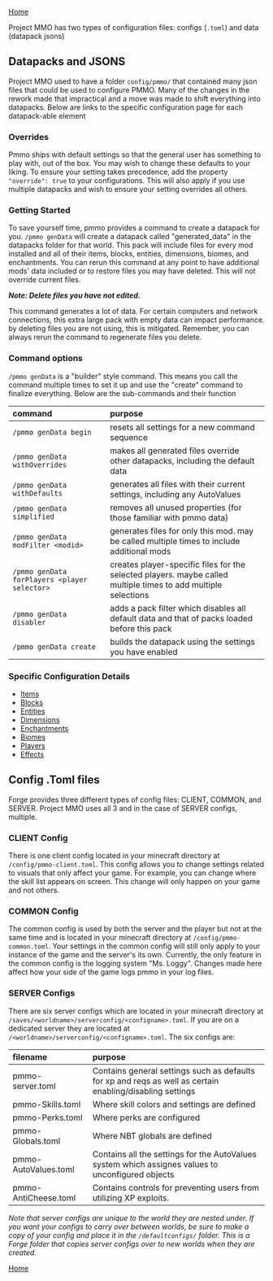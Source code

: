 [Home](../home.md)

Project MMO has two types of configuration files: configs (`.toml`) and data (datapack jsons)

## Datapacks and JSONS
Project MMO used to have a folder `config/pmmo/` that contained many json files that could be used to configure PMMO.  Many of the changes in the rework made that impractical and a move was made to shift everything into datapacks.  Below are links to the specific configuration page for each datapack-able element

### Overrides
Pmmo ships with default settings so that the general user has something to play with, out of the box.  You may wish to change these defaults to your liking.  To ensure your setting takes precedence, add the property `"override": true` to your configurations.  This will also apply if you use multiple datapacks and wish to ensure your setting overrides all others.

### Getting Started
To save yourself time, pmmo provides a command to create a datapack for you.  `/pmmo genData` will create a datapack called "generated_data" in the datapacks folder for that world.  This pack will include files for every mod installed and all of their items, blocks, entities, dimensions, biomes, and enchantments.  You can rerun this command at any point to have additional mods' data included or to restore files you may have deleted.  This will not override current files.

***Note: Delete files you have not edited.***

This command generates a lot of data.  For certain computers and network connections, this extra large pack with empty data can impact performance.  by deleting files you are not using, this is mitigated.  Remember, you can always rerun the command to regenerate files you delete.

### Command options
`/pmmo genData` is a "builder" style command.  This means you call the command multiple times to set it up and use the "create" command to finalize everything.  Below are the sub-commands and their function

|command| purpose                                                                                                        |
|:---|:---------------------------------------------------------------------------------------------------------------|
|`/pmmo genData begin`| resets all settings for a new command sequence                                                                 |
|`/pmmo genData withOverrides`| makes all generated files override other datapacks, including the default data                                 |
|`/pmmo genData withDefaults`| generates all files with their current settings, including any AutoValues                                      |
|`/pmmo genData simplified`| removes all unused properties (for those familiar with pmmo data)                                              |
|`/pmmo genData modFilter <modid>`| generates files for only this mod.  may be called multiple times to include additional mods                    |
|`/pmmo genData forPlayers <player selector>`| creates player-specific files for the selected players. maybe called multiple times to add multiple selections |
|`/pmmo genData disabler`| adds a pack filter which disables all default data and that of packs loaded before this pack                   |
|`/pmmo genData create`| builds the datapack using the settings you have enabled                                                        |

### Specific Configuration Details
- [Items](items.md)
- [Blocks](blocks.md)
- [Entities](entities.md)
- [Dimensions](dimensions.md)
- [Enchantments](enchantments.md)
- [Biomes](biomes.md)
- [Players](players.md)
- [Effects](effects.md)

## Config .Toml files
Forge provides three different types of config files: CLIENT, COMMON, and SERVER.  Project MMO uses all 3 and in the case of SERVER configs, multiple.

### CLIENT Config
There is one client config located in your minecraft directory at `/config/pmmo-client.toml`.  This config allows you to change settings related to visuals that only affect your game.  For example, you can change where the skill list appears on screen.  This change will only happen on your game and not others.

### COMMON Config
The common config is used by both the server and the player but not at the same time and is located in your minecraft directory at `/config/pmmo-common.toml`.  Your settings in the common config will still only apply to your instance of the game and the server's its own.  Currently, the only feature in the common config is the logging system "Ms. Loggy".  Changes made here affect how your side of the game logs pmmo in your log files.

### SERVER Configs
There are six server configs which are located in your minecraft directory at `/saves/<worldname>/serverconfig/<configname>.toml`.  If you are on a dedicated server they are located at `/<worldname>/serverconfig/<configname>.toml`.  The six configs are:

|filename| purpose                                                                                                   |
|:---|:----------------------------------------------------------------------------------------------------------|
|pmmo-server.toml| Contains general settings such as defaults for xp and reqs as well as certain enabling/disabling settings |
|pmmo-Skills.toml| Where skill colors and settings are defined                                                               |
|pmmo-Perks.toml| Where perks are configured                                                                                |
|pmmo-Globals.toml| Where NBT globals are defined                                                                             |
|pmmo-AutoValues.toml| Contains all the settings for the AutoValues system which assignes values to unconfigured objects         |
|pmmo-AntiCheese.toml| Contains controls for preventing users from utilizing XP exploits.                                        |

*Note that server configs are unique to the world they are nested under.  If you want your configs to carry over between worlds, be sure to make a copy of your config and place it in the `/defaultconfigs/` folder.  This is a Forge folder that copies server configs over to new worlds when they are created.*

[Home](../home.md)